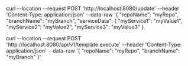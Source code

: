 curl --location --request POST 'http://localhost:8080/update' --header 'Content-Type: application/json' --data-raw '{
    "repoName": "myRepo",
    "branchName": "myBranch",
    "serviceData": {
        "myService1": "myValue1",
        "myService2": "myValue2",
        "myService3": "myValue3"
    }

curl --location --request POST 'http://localhost:8080/api/v1/template.execute' --header 'Content-Type: application/json' --data-raw '{
    "repoName": "myRepo",
    "branchName": "myBranch"
}'

